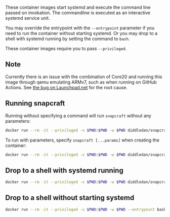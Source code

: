 These container images start systemd and execute the command line passed on invokation. The commandline is executed as an interactive systemd service unit.

You may override the entrypoint with the `--entrypoint` parameter if you need to run the container without starting systemd. Or you may drop to a shell with systemd running by setting the command to `bash`.

These container images require you to pass `--privileged`.

Note
----
Currently there is an issue with the combination of Core20 and running this image through qemu emulating ARMv7, such as when running on GitHub Actions. See [the bug on Launchpad.net](https://bugs.launchpad.net/qemu/+bug/1886811) for the root cause.

Running snapcraft
-----------------

Running without specifying a command will run `snapcraft` without any parameters:

```bash
docker run --rm -it --privileged -v $PWD:$PWD -w $PWD diddledan/snapcraft:core18
```

To run with parameters, specify `snapcraft [...params]` when creating the container:

```bash
docker run --rm -it --privileged -v $PWD:$PWD -w $PWD diddledan/snapcraft:core18 snapcraft stage --enable-experimental-package-repositories
```

Drop to a shell with systemd running
------------------------------------

```bash
docker run --rm -it --privileged -v $PWD:$PWD -w $PWD diddledan/snapcraft:core18 bash
```

Drop to a shell without starting systemd
----------------------------------------

```bash
docker run --rm -it --privileged -v $PWD:$PWD -w $PWD --entrypoint bash diddledan/snapcraft:core18
```
